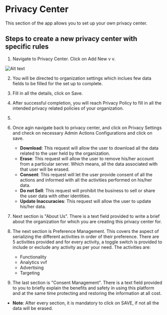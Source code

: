 # Privacy Center
This section of the app allows you to set up your own privacy center. 

## Steps to create a new privacy center with specific rules
1. Navigate to Privacy Center. Click on Add New  v v.

![Alt text](https://github.com/skypointcloud/platform/blob/master/docs/doc_snippets/privacycenter.png?raw=true)

2. You will be directed to organization settings which inclues few data fields to be filled for the set up to complete.
3. Fill in all the details, click on Save. 
4. After successful completion, you will reach Privacy Policy to fill in all the intended privacy related policies of your organization. 
5. 
6. Once agin navigate back to privacy center, and click on Privacy Settings and check on necessary Admin Actions Configurations and click on save. 
    - **Download**:  This request will allow the user to download all the data related to the user held by the organization.
    - **Erase**: This request will allow the user to remove his/her account from a particular server. Which means, all the data associated with that user will be erased.
    - **Consent**: This request will let the user provide consent of all the actions and informed with all the activities performed on his/her data.
    - **Do not Sell**: This request will prohibit the business to sell or share the user data with other identities.
    - **Update Inaccuracies**: This request will allow the user to update his/her data.

6. Next section is "About Us". There is a text field provided to write a brief about the organization for which you are creating this privacy center for. 
7. The next section is Preference Management. This covers the aspect of serializing the different activities in order of their preference. There are 5 activities provided and for every activity, a toggle switch is provided to include or exclude any activity as per your need. The activities are:
    - Functionality 
    - Analytics vvf
    - Advertising 
    - Targeting 
8. The last section is "Consent Management". There is a text field provided to you to briefly explain the benefits and safety in using this platform and at the same time protecting and restoring the information at all cost.

- **Note**: After every section, it is mandatory to click on SAVE, if not all the data will be erased.
